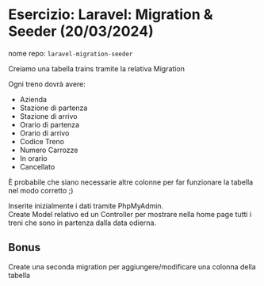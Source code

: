 # Esercizio: Laravel: Migration & Seeder (20/03/2024)
nome repo: `laravel-migration-seeder`

Creiamo una tabella trains tramite la relativa Migration

Ogni treno dovrà avere:
- Azienda
- Stazione di partenza
- Stazione di arrivo
- Orario di partenza
- Orario di arrivo
- Codice Treno
- Numero Carrozze
- In orario
- Cancellato

È probabile che siano necessarie altre colonne per far funzionare la tabella nel modo corretto ;)

Inserite inizialmente i dati tramite PhpMyAdmin. <br>
Create Model relativo ed un Controller per mostrare nella home page tutti i treni che sono in partenza dalla data odierna.

## Bonus
Create una seconda migration per aggiungere/modificare una colonna della tabella

